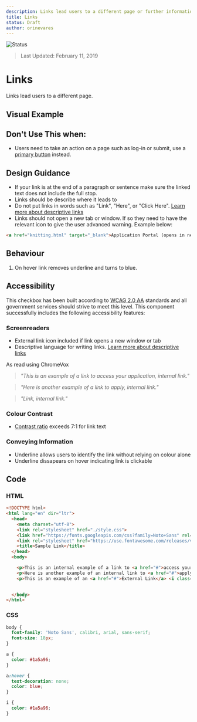 ```yaml
---
description: Links lead users to a different page or further information.
title: Links
status: Draft
author: orinevares
---
```


![Status](https://img.shields.io/badge/Recommended-Draft-orange.svg)
> Last Updated: February 11, 2019

# Links

Links lead users to a different page.

## Visual Example

<component-preview path="components/link/sample.html" height="150px" width="800px"> </component-preview>

## Don't Use This when:
* Users need to take an action on a page such as log-in or submit, use a [primary button](../primary_button/README.md) instead.

## Design Guidance
* If your link is at the end of a paragraph or sentence make sure the linked text does not include the full stop.
* Links should be describe where it leads to
* Do not put links in words such as "Link", "Here", or "Click Here". [Learn more about descriptive links](https://accessibility.oregonstate.edu/descriptivelinks)
* Links should not open a new tab or window. If so they need to have the relevant icon to give the user advanced warning. Example below: 

```html
<a href="knitting.html" target="_blank">Application Portal (opens in new window)</a>
```

## Behaviour

1. On hover link removes underline and turns to blue.

## Accessibility
This checkbox has been built according to [WCAG 2.0 AA](https://www.w3.org/TR/WCAG20/) standards and all government services should strive to meet this level.  This component successfully includes the following accessibility features:

### Screenreaders
* External link icon included if link opens a new window or tab
* Descriptive language for writing links. [Learn more about descriptive links](https://accessibility.oregonstate.edu/descriptivelinks)

As read using ChromeVox

> *"This is an example of a link to access your application, internal link."*

> *"Here is another example of a link to apply, internal link."*

> *"Link, internal link."*

### Colour Contrast
* [Contrast ratio](https://webaim.org/articles/contrast/) exceeds 7:1 for link text

### Conveying Information
* Underline allows users to identify the link without relying on colour alone
* Underline dissapears on hover indicating link is clickable

## Code

### HTML

```html
<!DOCTYPE html>
<html lang="en" dir="ltr">
  <head>
    <meta charset="utf-8">
    <link rel="stylesheet" href="./style.css">
    <link href="https://fonts.googleapis.com/css?family=Noto+Sans" rel="stylesheet">
    <link rel="stylesheet" href="https://use.fontawesome.com/releases/v5.7.2/css/all.css" integrity="sha384-fnmOCqbTlWIlj8LyTjo7mOUStjsKC4pOpQbqyi7RrhN7udi9RwhKkMHpvLbHG9Sr" crossorigin="anonymous">
    <title>Sample Link</title>
  </head>
  <body>

    <p>This is an internal example of a link to <a href="#">access your application</a>.</p>
    <p>Here is another example of an internal link to <a href="#">apply</a>.</p>
    <p>This is an example of an <a href="#">External Link</a> <i class="fas fa-external-link-alt"></i></p>
    

  </body>
</html>
```
    
### CSS

```css
body {
  font-family: 'Noto Sans', calibri, arial, sans-serif;
  font-size: 18px;
}

a {
  color: #1a5a96;
}

a:hover {
  text-decoration: none;
  color: blue;
}

i {
  color: #1a5a96;
}
```
